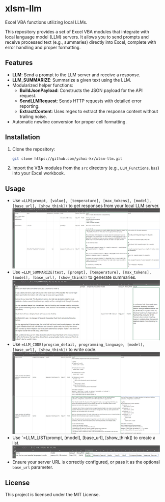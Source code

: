 # xlsm-llm

Excel VBA functions utilizing local LLMs.

This repository provides a set of Excel VBA modules that integrate with local language model (LLM) servers. It allows you to send prompts and receive processed text (e.g., summaries) directly into Excel, complete with error handling and proper formatting.

## Features

- **LLM**: Send a prompt to the LLM server and receive a response.
- **LLM_SUMMARIZE**: Summarize a given text using the LLM.
- Modularized helper functions:
  - **BuildJsonPayload**: Constructs the JSON payload for the API request.
  - **SendLLMRequest**: Sends HTTP requests with detailed error reporting.
  - **ExtractContent**: Uses regex to extract the response content without trailing noise.
- Automatic newline conversion for proper cell formatting.

## Installation

1. Clone the repository:
   ```sh
   git clone https://github.com/ychoi-kr/xlsm-llm.git
   ```
2. Import the VBA modules from the `src` directory (e.g., `LLM_Functions.bas`) into your Excel workbook.

## Usage

- Use `=LLM(prompt, [value], [temperature], [max_tokens], [model], [base_url], [show_think])` to get responses from your local LLM server.
    ![](img/usage_LLM.png)
- Use `=LLM_SUMMARIZE(text, [prompt], [temperature], [max_tokens], [model], [base_url], [show_think])` to generate summaries.
    ![](img/usage_LLM_SUMMARIZE.png)
- Use `=LLM_CODE(program_detail, programming_language, [model], [base_url], [show_think])` to write code.
    ![](img/usage_LLM_CODE.png)
- Use `=LLM_LIST(prompt, [model], [base_url], [show_think]) to create a list.
    ![](img/usage_LLM_LIST.png)
- Ensure your server URL is correctly configured, or pass it as the optional `base_url` parameter.

## License

This project is licensed under the MIT License.
